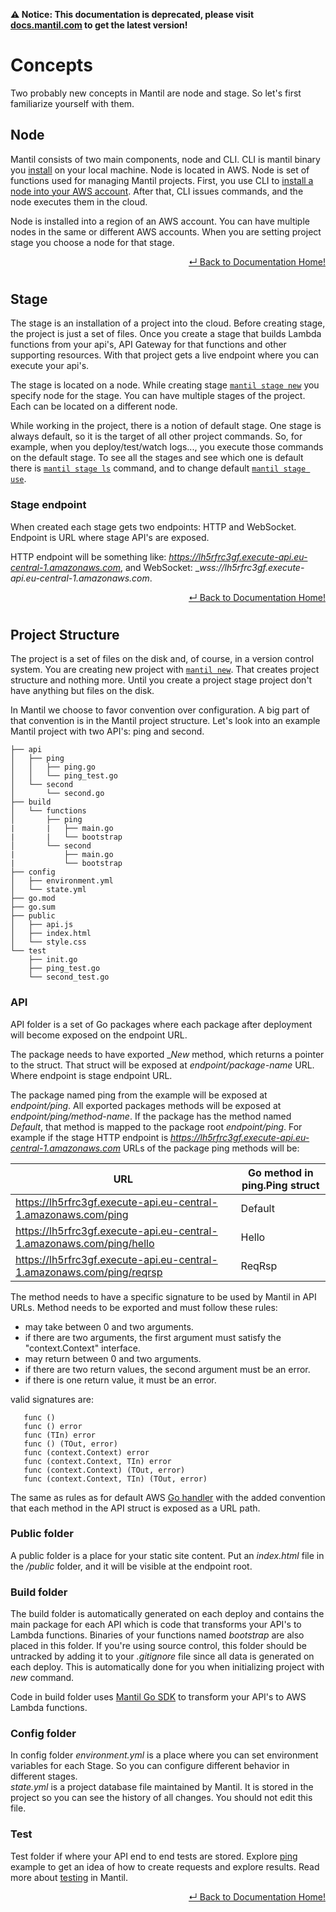 **⚠️ Notice: This documentation is deprecated, please visit [docs.mantil.com](https://docs.mantil.com/concepts/node) to get the latest version!**

# Concepts

Two probably new concepts in Mantil are node and stage. So let's first familiarize yourself with them.

## Node

Mantil consists of two main components, node and CLI. CLI is mantil binary you
[install](cli_install.md) on your local machine.
Node is located in AWS. Node is set of functions used for managing Mantil
projects. First, you use CLI to [install a node into your AWS account](aws_install.md). After that, CLI issues commands, and the node executes them in the cloud.

Node is installed into a region of an AWS account. You can have multiple nodes
in the same or different AWS accounts. When you are setting project stage you
choose a node for that stage.

<p align="right"> <a href="https://github.com/mantil-io/mantil/tree/master/docs#mantil-documentation">↵ Back to Documentation Home!</a></p>

#

<!--

To install node you are using `mantil aws install`

* aws credentials
* koji su resursi
* install/uninstall

## Node

Before you start with the project you need to setup Mantil node on AWS. Node is
set of Lambda functions and supporting resources which will be used by Mantil to
deploy/upgrade/remove project Lambda functions and other project resources. Node
is installed in the specific region of an AWS Account.
-->

## Stage

The stage is an installation of a project into the cloud. Before creating stage, the project is
just a set of files. Once you create a stage that builds Lambda functions from your
api's, API Gateway for that functions and other supporting resources. With that
project gets a live endpoint where you can execute your api's.

The stage is located on a node. While creating stage [`mantil stage
new`](docs/commands/mantil_stage_new.md) you specify node for the stage. You can
have multiple stages of the project. Each can be located on a different node.

While working in the project, there is a notion of default stage. One stage is always
default, so it is the target of all other project commands. So, for example, when you
deploy/test/watch logs..., you execute those commands on the default stage.
To see all the stages and see which one is default there is [`mantil stage
ls`](docs/commands/mantil_stage_list.md) command, and to change default [`mantil
stage use`](docs/commands/mantil_stage_use.md).

### Stage endpoint

When created each stage gets two endpoints: HTTP and WebSocket. Endpoint is URL
where stage API's are exposed. 

HTTP endpoint will be something like:
_https://lh5rfrc3gf.execute-api.eu-central-1.amazonaws.com_, and WebSocket:
__wss://lh5rfrc3gf.execute-api.eu-central-1.amazonaws.com_.

<p align="right"> <a href="https://github.com/mantil-io/mantil/tree/master/docs#mantil-documentation">↵ Back to Documentation Home!</a></p>

#
## Project Structure

The project is a set of files on the disk and, of course, in a version control system.
You are creating new project with [`mantil new`](docs/commands/mantil_new.md).
That creates project structure and nothing more. Until you create a project
stage project don't have anything but files on the disk.

In Mantil we choose to favor convention over configuration. A big part of that
convention is in the Mantil project structure. Let's look into an example Mantil
project with two API's: ping and second.

```
├── api
│   ├── ping
│   │   ├── ping.go
│   │   └── ping_test.go
│   └── second
│       └── second.go
├── build
│   └── functions
│       ├── ping
|       |   ├── main.go
|       |   └── bootstrap
│       └── second
|           ├── main.go
|           └── bootstrap
├── config
│   ├── environment.yml
│   └── state.yml
├── go.mod
├── go.sum
├── public
│   ├── api.js
│   ├── index.html
│   └── style.css
└── test
    ├── init.go
    ├── ping_test.go
    └── second_test.go
```


### API

API folder is a set of Go packages where each package after deployment will become
exposed on the endpoint URL.

The package needs to have exported __New_ method, which returns a pointer to the
struct. That struct will be exposed at _endpoint/package-name_ URL. Where
endpoint is stage endpoint URL.

The package named ping from the example will be exposed at _endpoint/ping_. All
exported packages methods will be exposed at _endpoint/ping/method-name_. If the
package has the method named _Default_, that method is mapped to the package root
_endpoint/ping_. For example if the stage HTTP endpoint is
_https://lh5rfrc3gf.execute-api.eu-central-1.amazonaws.com_ URLs of the package
ping methods will be:

| URL                                                                      | Go method in ping.Ping struct |
| ------------------------------------------------------------------------ | ----------------------------- |
| https://lh5rfrc3gf.execute-api.eu-central-1.amazonaws.com/ping           | Default                       |
| https://lh5rfrc3gf.execute-api.eu-central-1.amazonaws.com/ping/hello     | Hello                         |
| https://lh5rfrc3gf.execute-api.eu-central-1.amazonaws.com/ping/reqrsp    | ReqRsp                        |


The method needs to have a specific signature to be used by Mantil in API URLs. Method
needs to be exported and must follow these rules:

* may take between 0 and two arguments.
* if there are two arguments, the first argument must satisfy the "context.Context" interface.
* may return between 0 and two arguments.
* if there are two return values, the second argument must be an error.
* if there is one return value, it must be an error.

valid signatures are:
```
   func ()
   func () error
   func (TIn) error
   func () (TOut, error)
   func (context.Context) error
   func (context.Context, TIn) error
   func (context.Context) (TOut, error)
   func (context.Context, TIn) (TOut, error)
```

The same as rules as for default AWS [Go
handler](https://docs.aws.amazon.com/lambda/latest/dg/golang-handler.html) with
the added convention that each method in the API struct is exposed as a URL path.

### Public folder

A public folder is a place for your static site content. Put an _index.html_ file in
the _/public_ folder, and it will be visible at the endpoint root.

### Build folder

The build folder is automatically generated on each deploy and contains the main package
for each API which is code that transforms your API's to Lambda functions.
Binaries of your functions named _bootstrap_ are also placed in this folder. If
you're using source control, this folder should be untracked by adding it to your
_.gitignore_ file since all data is generated on each deploy. This is
automatically done for you when initializing project with _new_ command.

Code in build folder uses [Mantil Go
SDK](https://github.com/mantil-io/mantil.go) to transform your API's to AWS
Lambda functions.

### Config folder

In config folder _environment.yml_ is a place where you can set environment
variables for each Stage. So you can configure different behavior in different
stages.  
_state.yml_ is a project database file maintained by Mantil. It is stored in the project
so you can see the history of all changes. You should not edit this file.

### Test

Test folder if where your API end to end tests are stored. Explore
[ping](https://github.com/mantil-io/template-ping/blob/master/test/ping_test.go)
example to get an idea of how to create requests and explore results. Read more about
[testing](testing.md) in Mantil.

<p align="right"> <a href="https://github.com/mantil-io/mantil/tree/master/docs#mantil-documentation">↵ Back to Documentation Home!</a></p>




